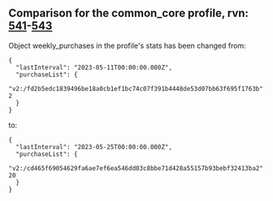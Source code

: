 ## Comparison for the common_core profile, rvn: [541](https://github.com/PRO100KatYT/FortniteProfileRevisions/tree/main/profiles/common_core/541%20common_core.json)-[543](https://github.com/PRO100KatYT/FortniteProfileRevisions/tree/main/profiles/common_core/543%20common_core.json)

Object weekly_purchases in the profile's stats has been changed from:

```
{
  "lastInterval": "2023-05-11T00:00:00.000Z",
  "purchaseList": {
    "v2:/fd2b5edc1839496be18a0cb1ef1bc74c07f391b4448de53d07bb63f695f1763b": 2
  }
}
```

to:

```
{
  "lastInterval": "2023-05-25T00:00:00.000Z",
  "purchaseList": {
    "v2:/cd465f69054629fa6ae7ef6ea546dd03c8bbe71d428a55157b93bebf32413ba2": 20
  }
}
```

<br><br>
